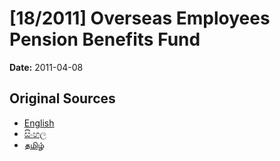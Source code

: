 # [18/2011] Overseas Employees Pension Benefits Fund

**Date:** 2011-04-08

## Original Sources

- [English](https://documents.gov.lk/view/bills/2011/4/18-2011_E.pdf)
- [සිංහල](https://documents.gov.lk/view/bills/2011/4/18-2011_S.pdf)
- [தமிழ்](https://documents.gov.lk/view/bills/2011/4/18-2011_T.pdf)
